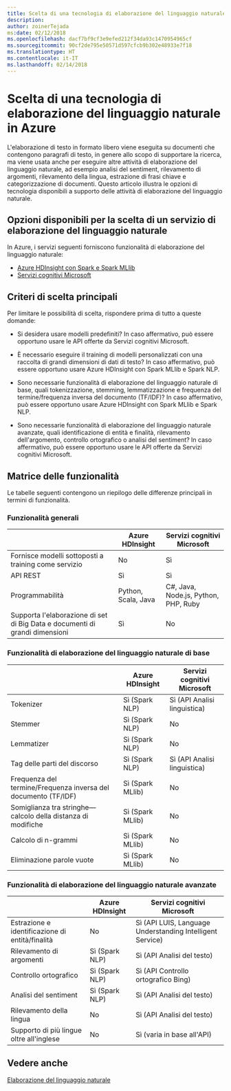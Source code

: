 ```yaml
---
title: Scelta di una tecnologia di elaborazione del linguaggio naturale
description: 
author: zoinerTejada
ms:date: 02/12/2018
ms.openlocfilehash: dacf7bf9cf3e9efed212f34da93c1470954965cf
ms.sourcegitcommit: 90cf2de795e50571d597cfcb9b302e48933e7f18
ms.translationtype: HT
ms.contentlocale: it-IT
ms.lasthandoff: 02/14/2018
---
```

# <a name="choosing-a-natural-language-processing-technology-in-azure"></a>Scelta di una tecnologia di elaborazione del linguaggio naturale in Azure

L'elaborazione di testo in formato libero viene eseguita su documenti che contengono paragrafi di testo, in genere allo scopo di supportare la ricerca, ma viene usata anche per eseguire altre attività di elaborazione del linguaggio naturale, ad esempio analisi del sentiment, rilevamento di argomenti, rilevamento della lingua, estrazione di frasi chiave e categorizzazione di documenti. Questo articolo illustra le opzioni di tecnologia disponibili a supporto delle attività di elaborazione del linguaggio naturale.

## <a name="what-are-your-options-when-choosing-an-nlp-service"></a>Opzioni disponibili per la scelta di un servizio di elaborazione del linguaggio naturale

In Azure, i servizi seguenti forniscono funzionalità di elaborazione del linguaggio naturale:

- [Azure HDInsight con Spark e Spark MLlib](/azure/hdinsight/spark/apache-spark-overview)
- [Servizi cognitivi Microsoft](/azure/#pivot=products&panel=cognitive)

## <a name="key-selection-criteria"></a>Criteri di scelta principali

Per limitare le possibilità di scelta, rispondere prima di tutto a queste domande:

- Si desidera usare modelli predefiniti? In caso affermativo, può essere opportuno usare le API offerte da Servizi cognitivi Microsoft.

- È necessario eseguire il training di modelli personalizzati con una raccolta di grandi dimensioni di dati di testo? In caso affermativo, può essere opportuno usare Azure HDInsight con Spark MLlib e Spark NLP.

- Sono necessarie funzionalità di elaborazione del linguaggio naturale di base, quali tokenizzazione, stemming, lemmatizzazione e frequenza del termine/frequenza inversa del documento (TF/IDF)? In caso affermativo, può essere opportuno usare Azure HDInsight con Spark MLlib e Spark NLP.

- Sono necessarie funzionalità di elaborazione del linguaggio naturale avanzate, quali identificazione di entità e finalità, rilevamento dell'argomento, controllo ortografico o analisi del sentiment? In caso affermativo, può essere opportuno usare le API offerte da Servizi cognitivi Microsoft.

## <a name="capability-matrix"></a>Matrice delle funzionalità

Le tabelle seguenti contengono un riepilogo delle differenze principali in termini di funzionalità.  

### <a name="general-capabilities"></a>Funzionalità generali

| | Azure HDInsight | Servizi cognitivi Microsoft |
| --- | --- | --- |
| Fornisce modelli sottoposti a training come servizio | No | Sì |
| API REST | Sì | Sì |
| Programmabilità | Python, Scala, Java | C#, Java, Node.js, Python, PHP, Ruby |
| Supporta l'elaborazione di set di Big Data e documenti di grandi dimensioni | Sì | No |

### <a name="low-level-natural-language-processing-capabilities"></a>Funzionalità di elaborazione del linguaggio naturale di base

| | Azure HDInsight | Servizi cognitivi Microsoft |  
| --- | --- | --- | 
| Tokenizer | Sì (Spark NLP) | Sì (API Analisi linguistica) |
| Stemmer | Sì (Spark NLP) | No |
| Lemmatizer | Sì (Spark NLP) | No |
| Tag delle parti del discorso | Sì (Spark NLP) | Sì (API Analisi linguistica) |
| Frequenza del termine/Frequenza inversa del documento (TF/IDF) | Sì (Spark MLlib) | No  |
| Somiglianza tra stringhe&mdash;calcolo della distanza di modifiche | Sì (Spark MLlib) | No |
| Calcolo di n-grammi | Sì (Spark MLlib) | No |
| Eliminazione parole vuote | Sì (Spark MLlib) | No |

### <a name="high-level-natural-language-processing-capabilities"></a>Funzionalità di elaborazione del linguaggio naturale avanzate

| | Azure HDInsight | Servizi cognitivi Microsoft |
| --- | --- | --- | 
| Estrazione e identificazione di entità/finalità | No | Sì (API LUIS, Language Understanding Intelligent Service) |    
| Rilevamento di argomenti | Sì (Spark NLP) | Sì (API Analisi del testo) |
| Controllo ortografico | Sì (Spark NLP) | Sì (API Controllo ortografico Bing) |
| Analisi del sentiment | Sì (Spark NLP) | Sì (API Analisi del testo) |
| Rilevamento della lingua | No | Sì (API Analisi del testo) |
| Supporto di più lingue oltre all'inglese | No | Sì (varia in base all'API) |

## <a name="see-also"></a>Vedere anche

[Elaborazione del linguaggio naturale](../scenarios/natural-language-processing.md)